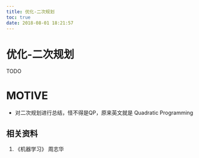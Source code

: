 ```yaml
---
title: 优化-二次规划
toc: true
date: 2018-08-01 18:21:57
---
```

# 优化-二次规划


TODO


# MOTIVE

* 对二次规划进行总结，怪不得是QP，原来英文就是 Quadratic Programming










## 相关资料

1. 《机器学习》 周志华
